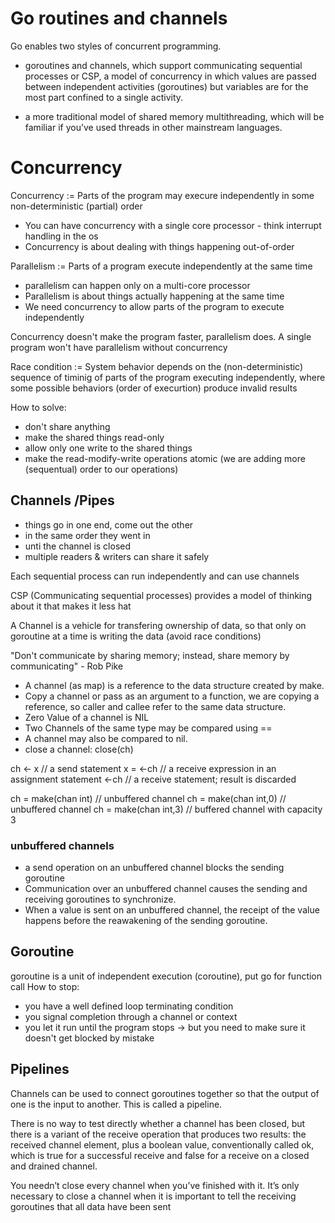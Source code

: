 # Go routines and channels

Go enables two styles of concurrent programming. 
* goroutines and channels, which support communicating sequential processes or CSP, a model of concurrency in which values are passed between independent activities (goroutines) but variables are for the most part confined to a single activity. 

* a more traditional model of shared memory multithreading, which will be familiar if you’ve used threads in other mainstream languages. 

# Concurrency

Concurrency := Parts of the program may execure independently in some non-deterministic (partial) order 

* You can have concurrency with a single core processor - think interrupt handling in the os
* Concurrency is about dealing with things happening out-of-order

Parallelism := Parts of a program execute independently at the same time 
* parallelism can happen only on a multi-core processor
* Parallelism is about things actually happening at the same time
* We need concurrency to allow parts of the program to execute independently

Concurrency doesn't make the program faster, parallelism does. 
A single program won't have parallelism without concurrency

Race condition := System behavior depends on the (non-deterministic) sequence of timinig of parts of the program executing independently, where some possible behaviors (order of execurtion) produce invalid results

How to solve:
* don't share anything
* make the shared things read-only
* allow only one write to the shared things
* make the read-modify-write operations atomic (we are adding more (sequentual) order to our operations)

## Channels /Pipes

* things go in one end, come out the other
* in the same order they went in
* unti the channel is closed
* multiple readers & writers can share it safely

Each sequential process can run independently and can use channels

CSP (Communicating sequential processes) provides a model of thinking about it that makes it less hat 

A Channel is a vehicle for transfering ownership of data, so that only on goroutine at a time is writing the data (avoid race conditions)

"Don't communicate by sharing memory; instead, share memory by communicating" - Rob Pike

* A channel (as map) is a reference to the data structure created by make.
* Copy a channel or pass as an argument to a function, we are copying a reference, so caller and callee refer to the same data structure.
* Zero Value of a channel is NIL
* Two Channels of the same type may be compared using ==
* A channel may also be compared to nil.
* close a channel: close(ch)

ch <- x   // a send statement
x = <-ch  // a receive expression in an assignment statement
<-ch      // a receive statement; result is discarded

ch = make(chan int)   // unbuffered channel
ch = make(chan int,0) // unbuffered channel
ch = make(chan int,3) // buffered channel with capacity 3

### unbuffered channels
* a send operation on an unbuffered channel blocks the sending goroutine
* Communication over an unbuffered channel causes the sending and receiving goroutines to synchronize.
* When a value is sent on an unbuffered channel, the receipt of the value happens before the reawakening of the sending goroutine.



## Goroutine
goroutine is a unit of independent execution (coroutine), put go for function call
How to stop:
* you have a well defined loop terminating condition
* you signal completion through a channel or context
* you let it run until the program stops
-> but you need to make sure it doesn't get blocked by mistake


## Pipelines

Channels can be used to connect goroutines together so that the output of one is the input to another. This is called a pipeline.

There is no way to test directly whether a channel has been closed, but there is a variant of the receive operation that produces two results: the received channel element, plus a boolean value, conventionally called ok, which is true for a successful receive and false for a receive on a closed and drained channel.

You needn’t close every channel when you’ve finished with it. It’s only necessary to close a channel when it is important to tell the receiving goroutines that all data have been sent